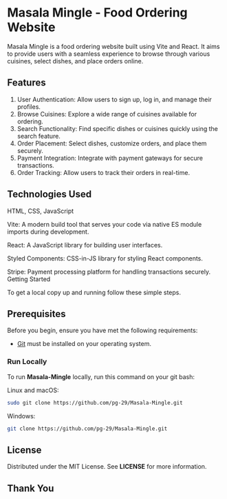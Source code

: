 # Masala Mingle - Food Ordering Website
Masala Mingle is a food ordering website built using Vite and React. It aims to provide users with a seamless experience to browse through various cuisines, select dishes, and place orders online.

## Features

1. User Authentication: Allow users to sign up, log in, and manage their profiles.
2. Browse Cuisines: Explore a wide range of cuisines available for ordering.
3. Search Functionality: Find specific dishes or cuisines quickly using the search feature.
4. Order Placement: Select dishes, customize orders, and place them securely.
5. Payment Integration: Integrate with payment gateways for secure transactions.
6. Order Tracking: Allow users to track their orders in real-time.

## Technologies Used
HTML, CSS, JavaScript

Vite: A modern build tool that serves your code via native ES module imports during development.

React: A JavaScript library for building user interfaces.

Styled Components: CSS-in-JS library for styling React components.

Stripe: Payment processing platform for handling transactions securely.
Getting Started

To get a local copy up and running follow these simple steps.

## Prerequisites

Before you begin, ensure you have met the following requirements:

* [Git](https://git-scm.com/downloads "Download Git") must be installed on your operating system.

### Run Locally

To run **Masala-Mingle** locally, run this command on your git bash:

Linux and macOS:

```bash
sudo git clone https://github.com/pg-29/Masala-Mingle.git
```

Windows:

```bash
git clone https://github.com/pg-29/Masala-Mingle.git
```
## License

Distributed under the MIT License. See **LICENSE** for more information.

## Thank You
